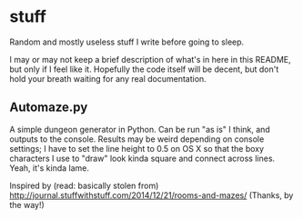 # stuff
Random and mostly useless stuff I write before going to sleep.

I may or may not keep a brief description of what's in here in this README, but only if I feel like it.
Hopefully the code itself will be decent, but don't hold your breath waiting for any real documentation.

## Automaze.py
A simple dungeon generator in Python. Can be run "as is" I think, and outputs to the console.
Results may be weird depending on console settings; I have to set the line height to 0.5 on OS X so that
the boxy characters I use to "draw" look kinda square and connect across lines. Yeah, it's kinda lame.

Inspired by (read: basically stolen from) http://journal.stuffwithstuff.com/2014/12/21/rooms-and-mazes/
(Thanks, by the way!)
